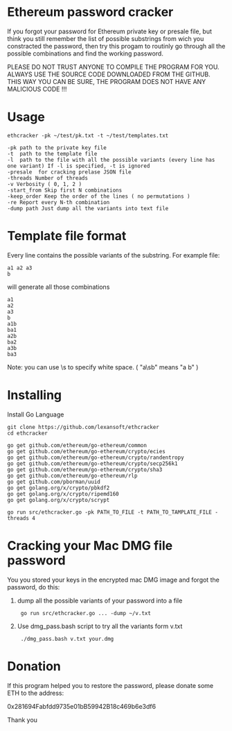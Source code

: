# Ethereum password cracker

If you forgot your password for Ethereum private key or presale file, but think you still remember 
the list of possible substrings from wich you constracted the password, then try this progam to 
routinly go through all the possible combinations and find the working password.

PLEASE DO NOT TRUST ANYONE TO COMPILE THE PROGRAM FOR YOU. ALWAYS USE THE SOURCE CODE DOWNLOADED FROM 
THE GITHUB. THIS WAY YOU CAN BE SURE, THE PROGRAM DOES NOT HAVE ANY MALICIOUS CODE !!!

# Usage 

    ethcracker -pk ~/test/pk.txt -t ~/test/templates.txt

    -pk path to the private key file
    -t  path to the template file
    -l  path to the file with all the possible variants (every line has one variant) If -l is specified, -t is ignored
    -presale  for cracking prelase JSON file
    -threads Number of threads
    -v Verbosity ( 0, 1, 2 )
    -start_from Skip first N combinations
    -keep_order Keep the order of the lines ( no permutations )
    -re Report every N-th combination
    -dump path Just dump all the variants into text file
    

# Template file format

Every line contains the possible variants of the substring. For example file:

    a1 a2 a3
    b

will generate all those combinations

    a1
    a2
    a3
    b
    a1b
    ba1
    a2b
    ba2
    a3b
    ba3

Note: you can use \s to specify white space. ( "a\sb" means "a b" )

# Installing

Install Go Language


    git clone https://github.com/lexansoft/ethcracker
    cd ethcracker
    
    go get github.com/ethereum/go-ethereum/common
    go get github.com/ethereum/go-ethereum/crypto/ecies
    go get github.com/ethereum/go-ethereum/crypto/randentropy
    go get github.com/ethereum/go-ethereum/crypto/secp256k1
    go get github.com/ethereum/go-ethereum/crypto/sha3
    go get github.com/ethereum/go-ethereum/rlp
    go get github.com/pborman/uuid
    go get golang.org/x/crypto/pbkdf2
    go get golang.org/x/crypto/ripemd160
    go get golang.org/x/crypto/scrypt
    
    go run src/ethcracker.go -pk PATH_TO_FILE -t PATH_TO_TAMPLATE_FILE -threads 4 
    
# Cracking your Mac DMG file password
You you stored your keys in the encrypted mac DMG image and forgot the password, do this:

1. dump all the possible variants of your password into a file

        go run src/ethcracker.go ... -dump ~/v.txt 
        
2. Use dmg_pass.bash script to try all the variants form v.txt

        ./dmg_pass.bash v.txt your.dmg
        

# Donation

If this program helped you to restore the password, please donate some ETH to the address:

 0x281694Fabfdd9735e01bB59942B18c469b6e3df6
 
 Thank you